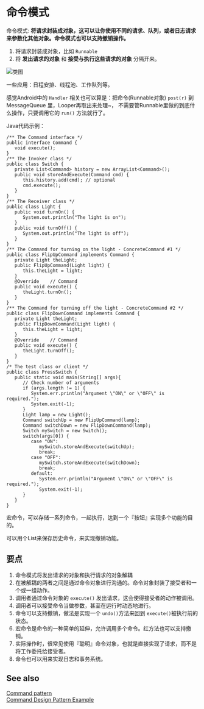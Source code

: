 # 命令模式

命令模式: **将请求封装成对象，这可以让你使用不同的请求、队列，或者日志请求来参数化其他对象。命令模式也可以支持撤销操作。**    

1. 将请求封装成对象，比如 `Runnable`  
2. 将 **发出请求的对象** 和 **接受与执行这些请求的对象** 分隔开来。  

![类图](http://ww3.sinaimg.cn/large/98900c07jw1f60h04snyqj21540pqwke.jpg)

一些应用：日程安排、线程池、工作队列等。  

感觉Android中的 `Handler` 相关也可以算是：把命令(Runnable对象) `post(r)` 到 MessageQueue 里，Looper再取出来处理~，
不需要管Runnable里做的到底什么操作，只要调用它的 `run()` 方法就行了。


Java代码示例：  

```
/** The Command interface */
public interface Command {
   void execute();
}
/** The Invoker class */
public class Switch {
   private List<Command> history = new ArrayList<Command>();
   public void storeAndExecute(Command cmd) {
      this.history.add(cmd); // optional
      cmd.execute();
   }
}
/** The Receiver class */
public class Light {
   public void turnOn() {
      System.out.println("The light is on");
   }
   public void turnOff() {
      System.out.println("The light is off");
   }
}
/** The Command for turning on the light - ConcreteCommand #1 */
public class FlipUpCommand implements Command {
   private Light theLight;
   public FlipUpCommand(Light light) {
      this.theLight = light;
   }
   @Override    // Command
   public void execute() {
      theLight.turnOn();
   }
}
/** The Command for turning off the light - ConcreteCommand #2 */
public class FlipDownCommand implements Command {
   private Light theLight;
   public FlipDownCommand(Light light) {
      this.theLight = light;
   }
   @Override    // Command
   public void execute() {
      theLight.turnOff();
   }
}
/* The test class or client */
public class PressSwitch {
   public static void main(String[] args){
      // Check number of arguments
      if (args.length != 1) {
         System.err.println("Argument \"ON\" or \"OFF\" is required.");
         System.exit(-1);
      }
      Light lamp = new Light();
      Command switchUp = new FlipUpCommand(lamp);
      Command switchDown = new FlipDownCommand(lamp);
      Switch mySwitch = new Switch();
      switch(args[0]) {
         case "ON":
            mySwitch.storeAndExecute(switchUp);
            break;
         case "OFF":
            mySwitch.storeAndExecute(switchDown);
            break;
         default:
            System.err.println("Argument \"ON\" or \"OFF\" is required.");
            System.exit(-1);
      }
   }
}
```

宏命令，可以存储一系列命令，一起执行，达到一个『按钮』实现多个功能的目的。  

可以用个List来保存历史命令，来实现撤销功能。  
## 要点

1. 命令模式将发出请求的对象和执行请求的对象解耦
2. 在被解耦的两者之间是通过命令对象进行沟通的。命令对象封装了接受者和一个或一组动作。
3. 调用者通过命令对象的 `execute()` 发出请求，这会使得接受者的动作被调用。
4. 调用者可以接受命令当做参数，甚至在运行时动态地进行。  
5. 命令可以支持撤销，做法是实现一个 `undo()`方法来回到 `execute()`被执行前的状态。
6. 宏命令是命令的一种简单的延伸，允许调用多个命令。红方法也可以支持撤销。
7. 实际操作时，很常见使用『聪明』命令对象，也就是直接实现了请求，而不是将工作委托给接受者。
8. 命令也可以用来实现日志和事务系统。


## See also

[Command pattern](https://en.wikipedia.org/wiki/Command_pattern)  
[Command Design Pattern Example](http://javadesign-patterns.blogspot.com/p/co.html)  
